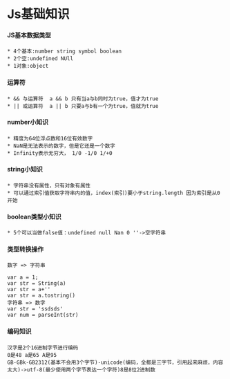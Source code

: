 # Js基础知识
 #### JS基本数据类型
	* 4个基本:number string symbol boolean
	* 2个空:undefined NUll
	* 1对象:object
#### 运算符
	* && 与运算符  a && b 只有当a与b同时为true，值才为true
	* || 或运算符  a || b 只要a与b有一个为true，值就为true
#### number小知识
	* 精度为64位浮点数和16位有效数字
	* NaN是无法表示的数字，但是它还是一个数字
	* Infinity表示无穷大， 1/0 -1/0 1/+0
#### string小知识
	* 字符串没有属性，只有对象有属性
	* 可以通过索引值获取字符串内的值，index(索引)要小于string.length 因为索引是从0开始
#### boolean类型小知识
	* 5个可以当做false值：undefined null Nan 0 ''->空字符串
#### 类型转换操作
	数字 => 字符串

    var a = 1;
	var str = String(a)
	var str = a+''
	var str = a.tostring()
	字符串 => 数字
	var str = 'ssdsds'
	var num = parseInt(str)

#### 编码知识
	汉字是2个16进制字节进行编码
	0是48 a是65 A是95
	GB-GBk-GB2312(基本不会用3个字节)-unicode(编码，全都是三字节，引用起来麻烦，内容太大)->utf-8(最少使用两个字节表达一个字符)8是8位2进制数
	